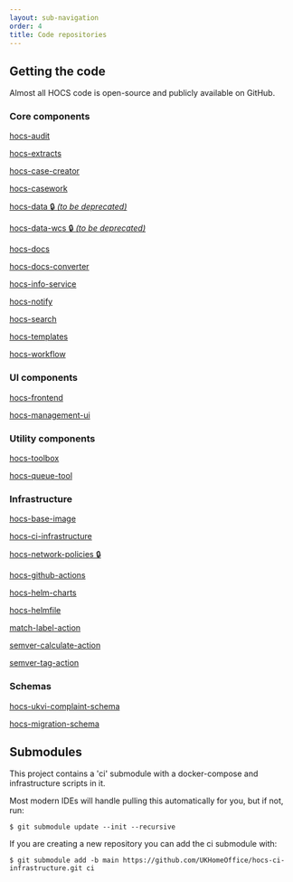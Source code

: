 ```yaml
---
layout: sub-navigation
order: 4
title: Code repositories
---
```


## Getting the code

Almost all HOCS code is open-source and publicly available on GitHub.

### Core components
[hocs-audit](https://github.com/UKHomeOffice/hocs-audit)

[hocs-extracts](https://github.com/UKHomeOffice/hocs-extracts)

[hocs-case-creator](https://github.com/UKHomeOffice/hocs-case-creator)

[hocs-casework](https://github.com/UKHomeOffice/hocs-casework)

[hocs-data 🔒️ *(to be deprecated)*](https://github.com/UKHomeOffice/hocs-data)

[hocs-data-wcs 🔒️ *(to be deprecated)*](https://github.com/UKHomeOffice/hocs-data-wcs)

[hocs-docs](https://github.com/UKHomeOffice/hocs-docs)

[hocs-docs-converter](https://github.com/UKHomeOffice/hocs-docs-converter)

[hocs-info-service](https://github.com/UKHomeOffice/hocs-info-service)

[hocs-notify](https://github.com/UKHomeOffice/hocs-notify)

[hocs-search](https://github.com/UKHomeOffice/hocs-search)

[hocs-templates](https://github.com/UKHomeOffice/hocs-templates)

[hocs-workflow](https://github.com/UKHomeOffice/hocs-workflow)

### UI components
[hocs-frontend](https://github.com/UKHomeOffice/hocs-frontend)

[hocs-management-ui](https://github.com/UKHomeOffice/hocs-management-ui)

### Utility components
[hocs-toolbox](https://github.com/UKHomeOffice/hocs-toolbox)

[hocs-queue-tool](https://github.com/UKHomeOffice/hocs-queue-tool)

### Infrastructure
[hocs-base-image](https://github.com/UKHomeOffice/hocs-base-image)

[hocs-ci-infrastructure](https://github.com/UKHomeOffice/hocs-ci-infrastructure)

[hocs-network-policies 🔒️](https://github.com/UKHomeOffice/hocs-network-policies)

[hocs-github-actions](https://github.com/UKHomeOffice/hocs-github-actions)

[hocs-helm-charts](https://github.com/UKHomeOffice/hocs-helm-charts)

[hocs-helmfile](https://github.com/UKHomeOffice/hocs-helmfile)

[match-label-action](https://github.com/UKHomeOffice/match-label-action)

[semver-calculate-action](https://github.com/UKHomeOffice/semver-calculate-action)

[semver-tag-action](https://github.com/UKHomeOffice/semver-tag-action)

### Schemas
[hocs-ukvi-complaint-schema](https://github.com/UKHomeOffice/hocs-ukvi-complaint-schema)

[hocs-migration-schema](https://github.com/UKHomeOffice/hocs-migration-schema)

## Submodules

This project contains a 'ci' submodule with a docker-compose and infrastructure scripts in it.

Most modern IDEs will handle pulling this automatically for you, but if not, run:

```console
$ git submodule update --init --recursive
```

If you are creating a new repository you can add the ci submodule with:
```console
$ git submodule add -b main https://github.com/UKHomeOffice/hocs-ci-infrastructure.git ci
```

